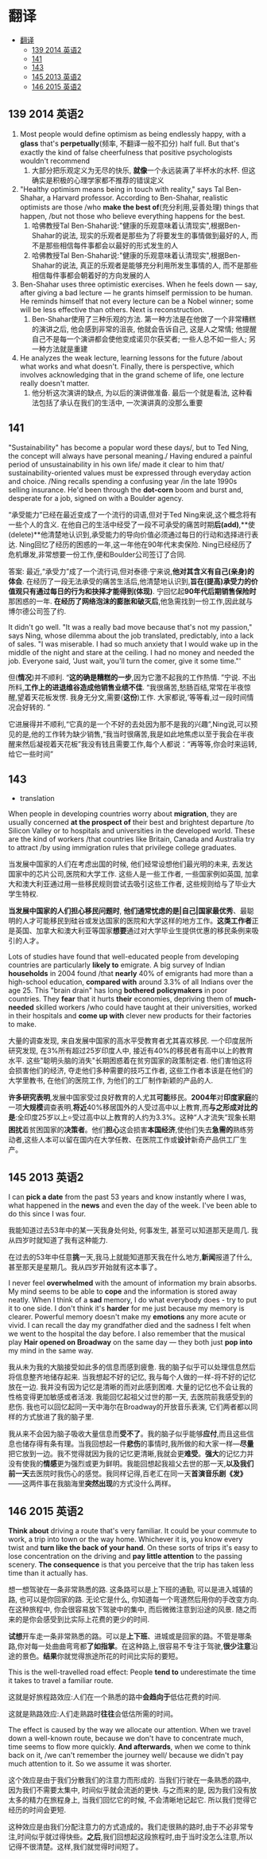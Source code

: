 # 翻译

- [翻译](#翻译)
  - [139 2014 英语2](#139-2014-英语2)
  - [141](#141)
  - [143](#143)
  - [145 2013 英语2](#145-2013-英语2)
  - [146 2015 英语2](#146-2015-英语2)

## 139 2014 英语2

1. Most people would define optimism as being endlessly happy, with a **glass** that's **perpetually**(频率, 不翻译一般不扣分) half full. But that's exactly the kind of false cheerfulness that positive psychologists wouldn't recommend
   1. 大部分把乐观定义为无尽的快乐, **就像**一个永远装满了半杯水的水杯. 但这确实是积极的心理学家都不推荐的错误定义
2. "Healthy optimism means being in touch with reality," says Tal Ben-Shahar, a Harvard professor. According to Ben-Shahar, realistic optimists are those /who **make the best of**(充分利用,妥善处理) things that happen, /but not those who believe everything happens for the best.
   1. 哈佛教授Tal Ben-Shahar说:"健康的乐观意味着认清现实",根据Ben-Shahar的说法, 现实的乐观者是那些为了将要发生的事情做到最好的人, 而不是那些相信每件事都会以最好的形式发生的人
   2. 哈佛教授Tal Ben-Shahar说:"健康的乐观意味着认清现实",根据Ben-Shahar的说法, 真正的乐观者是能够充分利用所发生事情的人, 而不是那些相信每件事都会朝着好的方向发展的人
3. Ben-Shahar uses three optimistic exercises. When he feels down — say, after giving a bad lecture — he grants himself permission to be human. He reminds himself that not every lecture can be a Nobel winner; some will be less effective than others. Next is reconstruction.
   1. Ben-Shahar使用了三种乐观的方法. 第一种方法是在他做了一个非常糟糕的演讲之后, 他会感到非常的沮丧, 他就会告诉自己, 这是人之常情; 他提醒自己不是每一个演讲都会使他变成诺贝尔获奖者; 一些人总不如一些人; 另一种方法就是重建
4. He analyzes the weak lecture, learning lessons for the future /about what works and what doesn't. Finally, there is perspective, which involves acknowledging that in the grand scheme of life, one lecture really doesn't matter.
   1. 他分析这次演讲的缺点, 为以后的演讲做准备. 最后一个就是看法, 这种看法包括了承认在我们的生活中, 一次演讲真的没那么重要

## 141

"Sustainability" has become a popular word these days/, but to Ted Ning, the concept will always have personal meaning./ Having endured a painful period of unsustainability in his own life/ made it clear to him that/ sustainability-oriented values must be expressed through everyday action and choice. /Ning recalls spending a confusing year /in the late 1990s selling insurance. He'd been through the **dot-corn** boom and burst and, desperate for a job, signed on with a Boulder agency.

“承受能力”已经在最近变成了一个流行的词语,但对于Ted Ning来说,这个概念将有一些个人的含义. 在他自己的生活中经受了一段不可承受的痛苦时期**后(add)**,**使(delete)**他清楚地认识到,承受能力的导向价值必须通过每日的行动和选择进行表达. Ning回忆了经历的困惑的一年,这一年他在90年代末卖保险. Ning已经经历了危机爆发,非常想要一份工作,便和Boulder公司签订了合同.

答案: 最近,“承受力”成了一个流行词,但对泰德·宁来说,**他对其含义有自己(亲身)的体会**. 在经历了一段无法承受的痛苦生活后,他清楚地认识到,**旨在(提高)承受力的价值观只有通过每日的行为和抉择才能得到(体现)**. 宁回忆起**90年代后期销售保险时**那困惑的一年. **在经历了网络泡沫的膨胀和破灭后**,他急需找到一份工作,因此就与博尔德公司签了约.

It didn't go well. "It was a really bad move because that's not my passion," says Ning, whose dilemma about the job translated, predictably, into a lack of sales. "I was miserable. I had so much anxiety that I would wake up in the middle of the night and stare at the ceiling. I had no money and needed the job. Everyone said, 'Just wait, you'll turn the comer, give it some time."'

但(**情况**)并不顺利. “**这的确是糟糕的一步**,因为它激不起我的工作热情. ”宁说. 不出所料,**工作上的进退维谷造成他销售业绩不佳**. “我很痛苦,愁肠百结,常常在半夜惊醒,望着天花板发愣. 我身无分文,需要(**这份**)工作. 大家都说,‘等等看,过一段时间情况会好转的. ”

它进展得并不顺利,“它真的是一个不好的去处因为那不是我的兴趣”,Ning说,可以预见的是,他的工作转为缺少销售,“我当时很痛苦,我是如此地焦虑以至于我会在半夜醒来然后凝视着天花板”我没有钱且需要工作,每个人都说：“再等等,你会时来运转,给它一些时间”

## 143

- translation

When people in developing countries worry about **migration**, they are usually concerned **at the prospect of** their best and brightest departure /to Silicon Valley or to hospitals and universities in the developed world. These are the kind of workers /that countries like Britain, Canada and Australia try to attract /by using immigration rules that privilege college graduates.

当发展中国家的人们在考虑出国的时候, 他们经常设想他们最光明的未来, 去发达国家中的芯片公司,医院和大学工作. 这些人是一些工作者, 一些国家例如英国, 加拿大和澳大利亚通过用一些移民规则尝试去吸引这些工作者, 这些规则给与了毕业大学生特权.

**当发展中国家的人们担心移民问题时**, **他们通常忧虑的是|自己|国家最优秀**、最聪明的人才可能移民到硅谷或发达国家的医院和大学这样的地方工作。**这类工作者**正是英国、加拿大和澳大利亚等国家**想要**通过对大学毕业生提供优惠的移民条例来吸引的人才。

Lots of studies have found that well-educated people from developing countries are particularly **likely to** emigrate. A big survey of Indian **households** in 2004 found /that **nearly** 40% of emigrants had more than a high-school education, **compared with** around 3.3% of all Indians over the age 25. This "brain drain" has long **bothered** **policymakers** in poor countries. They **fear** that it hurts **their** economies, depriving them of **much-needed** skilled workers /who could have taught at their universities, worked in their hospitals and **come up with** clever new products for their factories to make.

大量的调查发现, 来自发展中国家的高水平受教育者尤其喜欢移民. 一个印度居所研究发现, 在3%所有超过25岁印度人中, 接近有40%的移民者有高中以上的教育水平. 这些"聪明头脑的消失"长期困惑着在贫穷国家的政策制定者. 他们害怕这将会损害他们的经济, 夺走他们多种需要的技巧工作者, 这些工作者本该是在他们的大学里教书, 在他们的医院工作, 为他们的工厂制作新颖的产品的人.

**许多研究表明**,发展中国家受过良好教育的人尤其**可能**移民。**2004年**对**印度家庭**的一项**大规模**调查表明,**将近**40%移居国外的人受过高中以上教育,而**与之形成对比的是**:全印度25岁以上⭐受过高中以上教育的人约为3.3%。这种“人才流失”现象长期**困扰**着贫困国家的**决策者**。他们**担心**这会损害**本国经济**,使他们失去**急需的**熟练劳动者,这些人本可以留在国内在大学任教、在医院工作或**设计**新奇产品供工厂生产。

## 145 2013 英语2

I can **pick a date** from the past 53 years and know instantly where I was, what happened in the **news** and even the day of the week. I've been able to do this since I was four.

我能知道过去53年中的某一天我身处何处, 何事发生, 甚至可以知道那天是周几. 我从四岁时就知道了我有这种能力.

在过去的53年中任意**挑**一天,我马上就能知道那天我在什么地方,**新闻**报道了什么,甚至那天是星期几。我从四岁开始就有这本事了。

I never feel **overwhelmed** with the amount of information my brain absorbs. My mind seems to be able to **cope** and the information is stored away neatly. When I think of a **sad** memory, I do what everybody does - try to put it to one side. I don't think it's **harder** for me just because my memory is clearer. Powerful memory doesn't make my **emotions** any more acute or vivid. I can recall the day my grandfather died and the sadness I felt when we went to the hospital the day before. I also remember that the musical play **Hair opened on Broadway** on the same day — they both just **pop into** my mind in the same way.

我从未为我的大脑接受如此多的信息而感到疲惫. 我的脑子似乎可以处理信息然后将信息整齐地储存起来. 当我想起不好的记忆, 我与每个人做的一样-将不好的记忆放在一边. 我并没有因为记忆是清晰的而对此感到困难. 大量的记忆也不会让我的性格变得更加敏感或者活泼. 我能回忆起祖父过世的那一天, 去医院前我感受到的悲伤. 我也可以回忆起同一天中海尔在Broadway的开放音乐表演, 它们两者都以同样的方式放进了我的脑子里.

我从来不会因为脑子吸收大量信息而**受不了**。我的脑子似乎能够**应付**,而且这些信息也储存得有条有理。当我回想起一件**悲伤**的事情时,我所做的和大家一样—**尽量**把它放到一边。我不觉得就因为我的记忆更清晰,我就会更**难受**。**强大**的记忆力并没有使我的**情感**更为强烈或更为鲜明。我能回想起我祖父去世的那一天,**以及我们前一天**去医院时我伤心的感觉。我同样记得,百老汇在同一天**首演音乐剧《发》**——这两件事在我脑海里**突然出现**的方式没什么两样。

## 146 2015 英语2

**Think about** driving a route that's very familiar. It could be your commute to work, a trip into town or the way home. Whichever it is, you know every twist and **turn like the back of your hand**. On these sorts of trips it's easy to lose concentration on the driving and **pay little attention** to the passing scenery. **The consequence** is that you perceive that the trip has taken less time than it actually has.

想一想驾驶在一条非常熟悉的路. 这条路可以是上下班的通勤, 可以是进入城镇的路, 也可以是你回家的路. 无论它是什么, 你知道每一个弯道然后用你的手改变方向. 在这种旅程中, 你会很容易放下驾驶中的集中, 而后微微注意到沿途的风景. 随之而来的是你会感受到比实际上花费的更少的时间.

**试想**开车走一条非常熟悉的路。可以是**上下班**、进城或是回家的路。不管是哪条路,你对每一处曲曲弯弯都**了如指掌**。在这种路上,很容易不专注于驾驶,**很少注意**沿途的景色。**结果**你就觉得旅途所花的时间比实际的要短。

This is the well-travelled road effect: People **tend to** underestimate the time it takes to travel a familiar route.

这就是好旅程路效应:人们在一个熟悉的路中**会趋向于**低估花费的时间.

这就是熟路效应:人们走熟路时**往往**会低估所需的时间。

The effect is caused by the way we allocate our attention. When we travel down a well-known route, because we don't have to concentrate much, time seems to flow more quickly. **And afterwards**, when we come to think back on it, /we can't remember the journey well/ because we didn't pay much attention to it. So we assume it was shorter.

这个效应是由于我们分散我们的注意力而形成的. 当我们行驶在一条熟悉的路中, 因为我们不需要太集中, 时间似乎就会流逝的更快. 与之而来的是, 因为我们没有放太多的精力在旅程身上, 当我们回忆它的时候, 不会清晰地记起它. 所以我们觉得它经历的时间会更短.

这种效应是由我们分配注意力的方式造成的。我们走很熟的路时,由于不必非常专注,时间似乎就过得快些。**之后**,我们回想起这段旅程时,由于当时没怎么注意,所以记得不很清楚。这样,我们就觉得时间短了。
